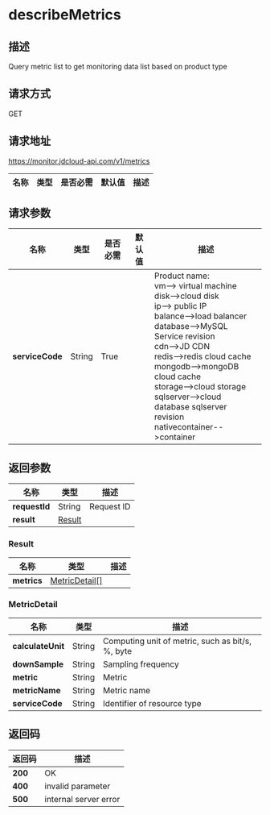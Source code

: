 # describeMetrics


## 描述
Query metric list to get monitoring data list based on product type

## 请求方式
GET

## 请求地址
https://monitor.jdcloud-api.com/v1/metrics

|名称|类型|是否必需|默认值|描述|
|---|---|---|---|---|

## 请求参数
|名称|类型|是否必需|默认值|描述|
|---|---|---|---|---|
|**serviceCode**|String|True||Product name: <br>vm--> virtual machine<br>disk-->cloud disk<br>ip--> public IP<br>balance-->load balancer<br>database-->MySQL Service revision<br>cdn-->JD CDN<br>redis-->redis cloud cache<br>mongodb-->mongoDB cloud cache<br>storage-->cloud storage<br>sqlserver-->cloud database sqlserver revision <br>nativecontainer-->container<br>|


## 返回参数
|名称|类型|描述|
|---|---|---|
|**requestId**|String|Request ID|
|**result**|[Result](##Result)||


### <a name="Result">Result</a>
|名称|类型|描述|
|---|---|---|
|**metrics**|[MetricDetail[]](##MetricDetail)||
### <a name="MetricDetail">MetricDetail</a>
|名称|类型|描述|
|---|---|---|
|**calculateUnit**|String|Computing unit of metric, such as bit/s, %, byte|
|**downSample**|String|Sampling frequency|
|**metric**|String|Metric|
|**metricName**|String|Metric name|
|**serviceCode**|String|Identifier of resource type|

## 返回码
|返回码|描述|
|---|---|
|**200**|OK|
|**400**|invalid parameter|
|**500**|internal server error|

